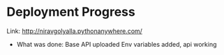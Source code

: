 # Deployment Progress
Link: http://niravgolyalla.pythonanywhere.com/

- What was done:
Base API uploaded
Env variables added, api working





